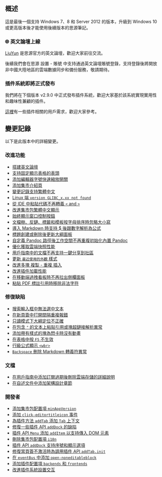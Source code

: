 ## 概述

這是最後一個支持 Windows 7、8 和 Server 2012 的版本，升級到 Windows 10 或更高版本後才能使用後續版本的思源筆記。

### 🌐 英文論壇上線

[LiuYun](https://liuyun.io/) 是思源官方的英文論壇，歡迎大家前往交流。

後續我們會在思源 設置 - 賬號 中支持通過英文論壇賬號登錄，支持登錄後將開放非中國大陸地區的雲端數據同步和備份服務，敬請期待。

### 插件系統即將正式發布

我們將在下個版本 v2.9.0 中正式發布插件系統，歡迎大家基於該系統實現實用性和趣味性兼顧的插件。

[這裡](https://github.com/siyuan-note/siyuan/issues?q=label%3AIdea+is%3Aclosed)有一些插件相關的用戶需求，歡迎大家參考。

## 變更記錄

以下是此版本中的詳細變更。

### 改進功能

* [搭建英文論壇](https://github.com/siyuan-note/siyuan/issues/7914)
* [支持固定顯示表格的表頭](https://github.com/siyuan-note/siyuan/issues/8294)
* [添加編輯器字號快速縮放開關](https://github.com/siyuan-note/siyuan/issues/8297)
* [添加集市介紹頁](https://github.com/siyuan-note/siyuan/issues/8324)
* [變更記錄支持繁體中文](https://github.com/siyuan-note/siyuan/issues/8333)
* [Linux 端 `version GLIBC_x.xx not found`](https://github.com/siyuan-note/siyuan/issues/8334)
* [從 IDE 中粘貼代碼不再轉義 `<` and `>`](https://github.com/siyuan-note/siyuan/issues/8340)
* [改進集市包繁體中文顯示](https://github.com/siyuan-note/siyuan/issues/8342)
* [始終顯示窗口控制按鈕](https://github.com/siyuan-note/siyuan/issues/8344)
* [文檔樹、反鏈、標籤和模板按字母排序時忽略大小寫](https://github.com/siyuan-note/siyuan/issues/8360)
* [導入 Markdown 時支持 $ 後跟數字解析為公式](https://github.com/siyuan-note/siyuan/issues/8362)
* [標題創建或刪除後更新大綱面板](https://github.com/siyuan-note/siyuan/issues/8372)
* [自定義 Pandoc 路徑後工作空間不再重複初始化內置 Pandoc](https://github.com/siyuan-note/siyuan/issues/8377)
* [優化獲取雲端快照性能](https://github.com/siyuan-note/siyuan/issues/8387)
* [用戶指南中的文檔不再支持一鍵分享到社區](https://github.com/siyuan-note/siyuan/issues/8388)
* [更新 `最近使用的外觀` 樣式](https://github.com/siyuan-note/siyuan/issues/8392)
* [改進多塊 複製 - 重複 插入](https://github.com/siyuan-note/siyuan/issues/8394)
* [改進插件加載性能](https://github.com/siyuan-note/siyuan/issues/8397)
* [在移動端過拽看板時不再拉出側欄面板](https://github.com/siyuan-note/siyuan/issues/8402)
* [粘貼 PDF 標註引用時移除非法字符](https://github.com/siyuan-note/siyuan/issues/8403)

### 修復缺陷

* [搜索輸入框中無法選中文本](https://github.com/siyuan-note/siyuan/issues/8331)
* [在新頁簽中打開間隔重複報錯](https://github.com/siyuan-note/siyuan/issues/8337)
* [只讀模式下大綱定位不正確](https://github.com/siyuan-note/siyuan/issues/8356)
* [在包含 `"` 的文本上粘貼引用或塊超鏈接解析異常](https://github.com/siyuan-note/siyuan/issues/8359)
* [添加帶有樣式的塊為閃卡時沒有動畫](https://github.com/siyuan-note/siyuan/issues/8365)
* [在表格中按 `F5` 不生效](https://github.com/siyuan-note/siyuan/issues/8367)
* [行級公式顯示 `<wbr>`](https://github.com/siyuan-note/siyuan/issues/8378)
* [`Backspace` 刪除 Markdown 轉義符異常](https://github.com/siyuan-note/siyuan/issues/8406)

### 文檔

* [在用戶指南中添加訂閱過期後刪除雲端存儲的詳細說明](https://github.com/siyuan-note/siyuan/issues/8370)
* [在自述文件中添加架構設計章節](https://github.com/siyuan-note/siyuan/issues/8416)

### 開發者

* [添加集市包配置項 `minAppVersion`](https://github.com/siyuan-note/siyuan/issues/8330)
* [添加 `click-editortitleicon` 事件](https://github.com/siyuan-note/siyuan/issues/8335)
* [為插件方法 `addTab` 添加 `Tab` 上下文](https://github.com/siyuan-note/siyuan/pull/8336)
* [修復一些插件 API `addDock` 的缺陷](https://github.com/siyuan-note/siyuan/issues/8341)
* [插件 API `Menu` 添加 `addItem` 以支持傳入 DOM 元素](https://github.com/siyuan-note/siyuan/issues/8343)
* [刪除集市包配置項 `i18n`](https://github.com/siyuan-note/siyuan/issues/8346)
* [插件 API `addDock` 支持序號和顯示選項](https://github.com/siyuan-note/siyuan/issues/8347)
* [修復當頁簽不激活時為調用插件 API `addTab.init`](https://github.com/siyuan-note/siyuan/issues/8350)
* [在 `eventBus` 中添加 `open-noneditableblock`](https://github.com/siyuan-note/siyuan/issues/8374)
* [添加插件配置項 `backends` 和 `frontends`](https://github.com/siyuan-note/siyuan/issues/8386)
* [改進插件系統設置交互](https://github.com/siyuan-note/siyuan/issues/8391)
